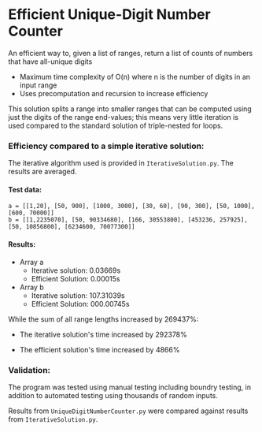 # Efficient Unique-Digit Number Counter
An efficient way to, given a list of ranges, return a list of counts of numbers that have all-unique digits

- Maximum time complexity of O(n) where n is the number of digits in an input range
- Uses precomputation and recursion to increase efficiency

This solution splits a range into smaller ranges that can be computed using just the digits of the range end-values;
this means very little iteration is used compared to the standard solution of triple-nested for loops.

### Efficiency compared to a simple iterative solution:
The iterative algorithm used is provided in `IterativeSolution.py`. The results are averaged.

#### Test data:
```
a = [[1,20], [50, 900], [1000, 3000], [30, 60], [90, 300], [50, 1000], [600, 70000]]
b = [[1,2235070], [50, 90334680], [166, 30553800], [453236, 257925], [50, 10856800], [6234600, 70077300]]
```
#### Results:
+ Array a
  - Iterative solution:   0.03669s
  - Efficient Solution:   0.00015s
+ Array b
  - Iterative solution: 107.31039s
  - Efficient Solution: 000.00745s
 
While the sum of all range lengths increased by 269437%:

- The iterative solution's time increased by 292378%

- The efficient solution's time increased by   4866%

### Validation:

The program was tested using manual testing including boundry testing, in addition to automated testing using thousands of random inputs.

Results from `UniqueDigitNumberCounter.py` were compared against results from `IterativeSolution.py`.
